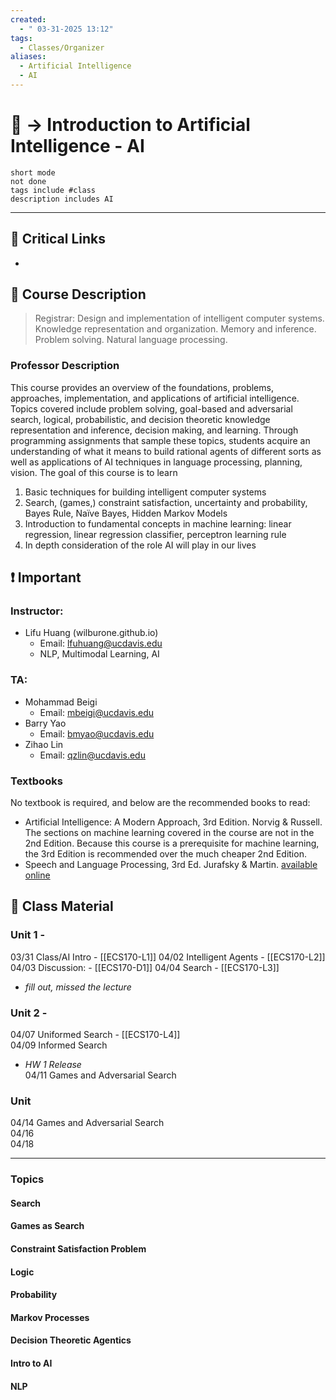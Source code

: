 ```yaml
---
created:
  - " 03-31-2025 13:12"
tags:
  - Classes/Organizer
aliases:
  - Artificial Intelligence
  - AI
---
```


# 📗 -> Introduction to Artificial Intelligence - AI
```tasks
short mode
not done
tags include #class
description includes AI
```
---
## 🔗 Critical Links
- 

## 🔶 Course Description
> Registrar:
> Design and implementation of intelligent computer systems. Knowledge representation and organization. Memory and inference. Problem solving. Natural language processing.

### Professor Description
This course provides an overview of the foundations, problems, approaches, implementation, and applications of artificial intelligence. Topics covered include problem solving, goal-based and adversarial search, logical, probabilistic, and decision theoretic knowledge representation and inference, decision making, and learning. Through programming assignments that sample these topics, students acquire an understanding of what it means to build rational agents of different sorts as well as applications of AI techniques in language processing, planning, vision. The goal of this course is to learn
1. Basic techniques for building intelligent computer systems
2. Search, (games,) constraint satisfaction, uncertainty and probability, Bayes Rule, Naïve Bayes, Hidden Markov Models
3. Introduction to fundamental concepts in machine learning: linear regression, linear regression classifier, perceptron learning rule
4. In depth consideration of the role AI will play in our lives



## ❗ Important
### Instructor: 
- Lifu Huang (wilburone.github.io)
	- Email: lfuhuang@ucdavis.edu
	- NLP, Multimodal Learning, AI
### TA: 
- Mohammad Beigi
	- Email: mbeigi@ucdavis.edu
- Barry Yao
	- Email: bmyao@ucdavis.edu
- Zihao Lin
	- Email: qzlin@ucdavis.edu

### Textbooks
No textbook is required, and below are the recommended books to read:
- Artificial Intelligence: A Modern Approach, 3rd Edition. Norvig & Russell. The sections on machine learning covered in the course are not in the 2nd Edition. Because this course is a prerequisite for machine learning, the 3rd Edition is recommended over the much cheaper 2nd Edition.
- Speech and Language Processing, 3rd Ed. Jurafsky & Martin. [available online](https://web.stanford.edu/~jurafsky/slp3/)

## 📄 Class Material
### Unit 1 - 
03/31	Class/AI Intro - [[ECS170-L1]]
04/02	Intelligent Agents - [[ECS170-L2]]			
04/03	Discussion: - [[ECS170-D1]]
04/04	Search - [[ECS170-L3]]
- *fill out, missed the lecture*
### Unit 2 - 
04/07	Uniformed Search - [[ECS170-L4]]			
04/09	Informed Search		
- *HW 1 Release*	
04/11	Games and Adversarial Search			

### Unit 
04/14	Games and Adversarial Search			
04/16				
04/18	


---
### Topics
#### Search

#### Games as Search

#### Constraint Satisfaction Problem

#### Logic

#### Probability

#### Markov Processes

#### Decision Theoretic Agentics

#### Intro to AI

#### NLP


